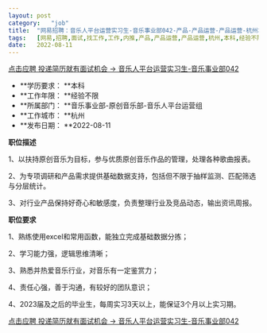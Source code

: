 ```yaml
---
layout:	post
category:	"job"
title:	"网易招聘：音乐人平台运营实习生-音乐事业部042-产品-产品运营-产品运营-杭州本科经验不限"
tags:	[网易,招聘,面试,找工作,工作,内推,产品,产品运营,产品运营,杭州,本科,经验不限]
date:	2022-08-11
---
```


[点击应聘 投递简历就有面试机会 ->  音乐人平台运营实习生-音乐事业部042](http://mobile.bole.netease.com/bole/boleDetail?id=34173&employeeId=346f03c3cda5f04c&key=all)



- **学历要求： **本科
- **工作年限： **经验不限
- **所属部门： **音乐事业部-原创音乐部-音乐人平台运营组
- **工作城市： **杭州
- **发布日期： **2022-08-11



**职位描述**

1、以扶持原创音乐为目标，参与优质原创音乐作品的管理，处理各种歌曲报表。

2、为专项调研和产品需求提供基础数据支持，包括但不限于抽样监测、匹配筛选与分层统计。

3、对行业产品保持好奇心和敏感度，负责整理行业及竞品动态，输出资讯周报。



**职位要求**

1、熟练使用excel和常用函数，能独立完成基础数据分拣；

2、学习能力强，逻辑思维清晰；

3、熟悉并热爱音乐行业，对音乐有一定鉴赏力；

4、责任心强，善于沟通，有较好的团队意识；

4、2023届及之后的毕业生，每周实习3天以上，能保证3个月以上实习期。



[点击应聘 投递简历就有面试机会 ->  音乐人平台运营实习生-音乐事业部042](http://mobile.bole.netease.com/bole/boleDetail?id=34173&employeeId=346f03c3cda5f04c&key=all)